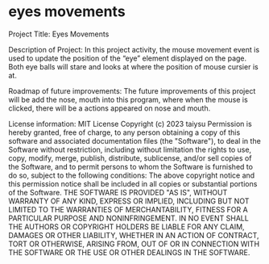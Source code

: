 # eyes movements
Project Title: Eyes Movements

Description of Project: 
In this project activity, the mouse movement event is used to update the position of the “eye” element displayed on the page. Both eye balls will stare and looks at where the position of mouse cursier is at. 

Roadmap of future improvements: 
The future improvements of this project will be add the nose, mouth into this program, where when the mouse is clicked, there will be a actions appeared on nose and mouth.

License information: 
MIT License Copyright (c) 2023 taiysu Permission is hereby granted, free of charge, to any person obtaining a copy of this software and associated documentation files (the "Software"), to deal in the Software without restriction, including without limitation the rights to use, copy, modify, merge, publish, distribute, sublicense, and/or sell copies of the Software, and to permit persons to whom the Software is furnished to do so, subject to the following conditions: The above copyright notice and this permission notice shall be included in all copies or substantial portions of the Software. THE SOFTWARE IS PROVIDED "AS IS", WITHOUT WARRANTY OF ANY KIND, EXPRESS OR IMPLIED, INCLUDING BUT NOT LIMITED TO THE WARRANTIES OF MERCHANTABILITY, FITNESS FOR A PARTICULAR PURPOSE AND NONINFRINGEMENT. IN NO EVENT SHALL THE AUTHORS OR COPYRIGHT HOLDERS BE LIABLE FOR ANY CLAIM, DAMAGES OR OTHER LIABILITY, WHETHER IN AN ACTION OF CONTRACT, TORT OR OTHERWISE, ARISING FROM, OUT OF OR IN CONNECTION WITH THE SOFTWARE OR THE USE OR OTHER DEALINGS IN THE SOFTWARE.
